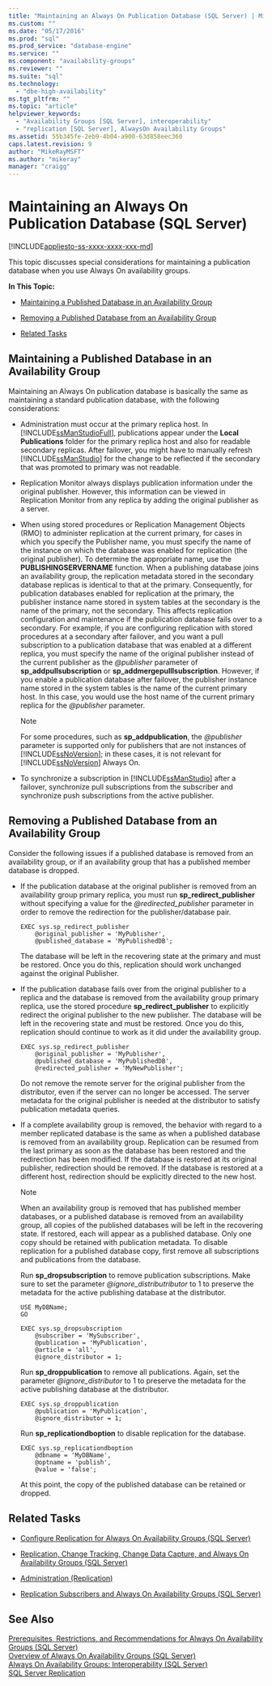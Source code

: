 ```yaml
---
title: "Maintaining an Always On Publication Database (SQL Server) | Microsoft Docs"
ms.custom: ""
ms.date: "05/17/2016"
ms.prod: "sql"
ms.prod_service: "database-engine"
ms.service: ""
ms.component: "availability-groups"
ms.reviewer: ""
ms.suite: "sql"
ms.technology: 
  - "dbe-high-availability"
ms.tgt_pltfrm: ""
ms.topic: "article"
helpviewer_keywords: 
  - "Availability Groups [SQL Server], interoperability"
  - "replication [SQL Server], AlwaysOn Availability Groups"
ms.assetid: 55b345fe-2eb9-4b04-a900-63d858eec360
caps.latest.revision: 9
author: "MikeRayMSFT"
ms.author: "mikeray"
manager: "craigg"
---
```

# Maintaining an Always On Publication Database (SQL Server)
[!INCLUDE[appliesto-ss-xxxx-xxxx-xxx-md](../../../includes/appliesto-ss-xxxx-xxxx-xxx-md.md)]

  This topic discusses special considerations for maintaining a publication database when you use Always On availability groups.  
  
 **In This Topic:**  
  
-   [Maintaining a Published Database in an Availability Group](#MaintainPublDb)  
  
-   [Removing a Published Database from an Availability Group](#RemovePublDb)  
  
-   [Related Tasks](#RelatedTasks)  
  
##  <a name="MaintainPublDb"></a> Maintaining a Published Database in an Availability Group  
 Maintaining an Always On publication database is basically the same as maintaining a standard publication database, with the following considerations:  
  
-   Administration must occur at the primary replica host. In [!INCLUDE[ssManStudioFull](../../../includes/ssmanstudiofull-md.md)], publications appear under the **Local Publications** folder for the primary replica host and also for readable secondary replicas. After failover, you might have to manually refresh [!INCLUDE[ssManStudio](../../../includes/ssmanstudio-md.md)] for the change to be reflected if the secondary that was promoted to primary was not readable.  
  
-   Replication Monitor always displays publication information under the original publisher. However, this information can be viewed in Replication Monitor from any replica by adding the original publisher as a server.  
  
-   When using stored procedures or Replication Management Objects (RMO) to administer replication at the current primary, for cases in which you specify the Publisher name, you must specify the name of the instance on which the database was enabled for replication (the original publisher). To determine the appropriate name, use the **PUBLISHINGSERVERNAME** function. When a publishing database joins an availability group, the replication metadata stored in the secondary database replicas is identical to that at the primary. Consequently, for publication databases enabled for replication at the primary, the publisher instance name stored in system tables at the secondary is the name of the primary, not the secondary. This affects replication configuration and maintenance if the publication database fails over to a secondary. For example, if you are configuring replication with stored procedures at a secondary after failover, and you want a pull subscription to a publication database that was enabled at a different replica, you must specify the name of the original publisher instead of the current publisher as the *@publisher* parameter of **sp_addpullsubscription** or **sp_addmergepulllsubscription**. However, if you enable a publication database after failover, the publisher instance name stored in the system tables is the name of the current primary host. In this case, you would use the host name of the current primary replica for the *@publisher* parameter.  
  
    > [!NOTE]  
    >  For some procedures, such as **sp_addpublication**, the *@publisher* parameter is supported only for publishers that are not instances of [!INCLUDE[ssNoVersion](../../../includes/ssnoversion-md.md)]; in these cases, it is not relevant for [!INCLUDE[ssNoVersion](../../../includes/ssnoversion-md.md)] Always On.  
  
-   To synchronize a subscription in [!INCLUDE[ssManStudio](../../../includes/ssmanstudio-md.md)] after a failover, synchronize pull subscriptions from the subscriber and synchronize push subscriptions from the active publisher.  
  
##  <a name="RemovePublDb"></a> Removing a Published Database from an Availability Group  
 Consider the following issues if a published database is removed from an availability group, or if an availability group that has a published member database is dropped.  
  
-   If the publication database at the original publisher is removed from an availability group primary replica, you must run **sp_redirect_publisher** without specifying a value for the *@redirected_publisher* parameter in order to remove the redirection for the publisher/database pair.  
  
    ```  
    EXEC sys.sp_redirect_publisher   
        @original_publisher = 'MyPublisher',  
        @published_database = 'MyPublishedDB';  
    ```  
  
     The database will be left in the recovering state at the primary and must be restored. Once you do this, replication should work unchanged against the original Publisher.  
  
-   If the publication database fails over from the original publisher to a replica and the database is removed from the availability group primary replica, use the stored procedure **sp_redirect_publisher** to explicitly redirect the original publisher to the new publisher. The database will be left in the recovering state and must be restored. Once you do this, replication should continue to work as it did under the availability group.  
  
    ```  
    EXEC sys.sp_redirect_publisher   
        @original_publisher = 'MyPublisher',  
        @published_database = 'MyPublishedDB',  
        @redirected_publisher = 'MyNewPublisher';  
    ```  
  
     Do not remove the remote server for the original publisher from the distributor, even if the server can no longer be accessed. The server metadata for the original publisher is needed at the distributor to satisfy publication metadata queries.  
  
-   If a complete availability group is removed, the behavior with regard to a member replicated database is the same as when a published database is removed from an availability group. Replication can be resumed from the last primary as soon as the database has been restored and the redirection has been modified. If the database is restored at its original publisher, redirection should be removed. If the database is restored at a different host, redirection should be explicitly directed to the new host.  
  
    > [!NOTE]  
    >  When an availability group is removed that has published member databases, or a published database is removed from an availability group, all copies of the published databases will be left in the recovering state. If restored, each will appear as a published database. Only one copy should be retained with publication metadata. To disable replication for a published database copy, first remove all subscriptions and publications from the database.  
  
     Run **sp_dropsubscription** to remove publication subscriptions. Make sure to set the parameter *@ignore_distributributor* to 1 to preserve the metadata for the active publishing database at the distributor.  
  
    ```  
    USE MyDBName;  
    GO  
  
    EXEC sys.sp_dropsubscription   
        @subscriber = 'MySubscriber',  
        @publication = 'MyPublication',  
        @article = 'all',  
        @ignore_distributor = 1;  
    ```  
  
     Run **sp_droppublication** to remove all publications. Again, set the parameter *@ignore_distributor* to 1 to preserve the metadata for the active publishing database at the distributor.  
  
    ```  
    EXEC sys.sp_droppublication   
        @publication = 'MyPublication',  
        @ignore_distributor = 1;  
    ```  
  
     Run **sp_replicationdboption** to disable replication for the database.  
  
    ```  
    EXEC sys.sp_replicationdboption  
        @dbname = 'MyDBName',  
        @optname = 'publish',  
        @value = 'false';  
    ```  
  
     At this point, the copy of the published database can be retained or dropped.  
  
##  <a name="RelatedTasks"></a> Related Tasks  
  
-   [Configure Replication for Always On Availability Groups &#40;SQL Server&#41;](../../../database-engine/availability-groups/windows/configure-replication-for-always-on-availability-groups-sql-server.md)  
  
-   [Replication, Change Tracking, Change Data Capture, and Always On Availability Groups &#40;SQL Server&#41;](../../../database-engine/availability-groups/windows/replicate-track-change-data-capture-always-on-availability.md)  
  
-   [Administration &#40;Replication&#41;](../../../relational-databases/replication/administration/administration-replication.md)  
  
-   [Replication Subscribers and Always On Availability Groups &#40;SQL Server&#41;](../../../database-engine/availability-groups/windows/replication-subscribers-and-always-on-availability-groups-sql-server.md)  
  
## See Also  
 [Prerequisites, Restrictions, and Recommendations for Always On Availability Groups &#40;SQL Server&#41;](../../../database-engine/availability-groups/windows/prereqs-restrictions-recommendations-always-on-availability.md)   
 [Overview of Always On Availability Groups &#40;SQL Server&#41;](../../../database-engine/availability-groups/windows/overview-of-always-on-availability-groups-sql-server.md)   
 [Always On Availability Groups: Interoperability &#40;SQL Server&#41;](../../../database-engine/availability-groups/windows/always-on-availability-groups-interoperability-sql-server.md)   
 [SQL Server Replication](../../../relational-databases/replication/sql-server-replication.md)  
  
  
